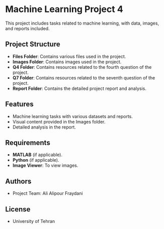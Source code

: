 
# Machine Learning Project 4

This project includes tasks related to machine learning, with data, images, and reports included.

## Project Structure
- **Files Folder**: Contains various files used in the project.
- **Images Folder**: Contains images used in the project.
- **Q4 Folder**: Contains resources related to the fourth question of the project.
- **Q7 Folder**: Contains resources related to the seventh question of the project.
- **Report Folder**: Contains the detailed project report and analysis.

## Features
- Machine learning tasks with various datasets and reports.
- Visual content provided in the Images folder.
- Detailed analysis in the report.

## Requirements
- **MATLAB** (if applicable).
- **Python** (if applicable).
- **Image Viewer**: To view images.

## Authors
- Project Team: Ali Alipour Fraydani

## License
- University of Tehran

